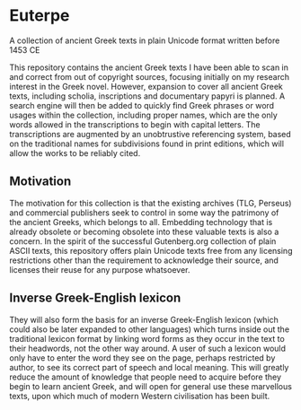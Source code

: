 # Euterpe
A collection of ancient Greek texts in plain Unicode format written before 1453 CE

This repository contains the ancient Greek texts I have been able to scan in and correct from out of copyright sources, focusing initially on my research interest in the Greek novel. However, expansion to cover all ancient Greek texts, including scholia, inscriptions and documentary papyri is planned. A search engine will then be added to quickly find Greek phrases or word usages within the collection, including proper names, which are the only words allowed in the transcriptions to begin with capital letters. The transcriptions are augmented by an unobtrustive referencing system, based on the traditional names for subdivisions found in print editions, which will allow the works to be reliably cited.

## Motivation
The motivation for this collection is that the existing archives (TLG, Perseus) and commercial publishers seek to control in some way the patrimony of the ancient Greeks, which belongs to all. Embedding technology that is already obsolete or becoming obsolete into these valuable texts is also a concern. In the spirit of the successful Gutenberg.org collection of plain ASCII texts, this repository offers plain Unicode texts free from any licensing restrictions other than the requirement to acknowledge their source, and licenses their reuse for any purpose whatsoever.

## Inverse Greek-English lexicon
They will also form the basis for an inverse Greek-English lexicon (which could also be later expanded to other languages) which turns inside out the traditional lexicon format by linking word forms as they occur in the text to their headwords, not the other way around. A user of such a lexicon would only have to enter the word they see on the page, perhaps restricted by author, to see its correct part of speech and local meaning. This will greatly reduce the amount of knowledge that people need to acquire before they begin to learn ancient Greek, and will open for general use these marvellous texts, upon which much of modern Western civilisation has been built.
